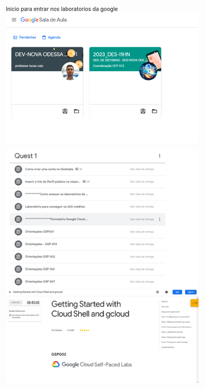 
Inicio para entrar nos laboratorios da google ![de inicio entrar no class room sala de aula](https://github.com/cauanogueiramoro/google1/blob/main/login%20google%201.png?raw=true)

![Logo após havera tutoriais como criar sua conta e abilita-la para publica](https://github.com/cauanogueiramoro/google1/blob/main/login%20google%202.png?raw=true)
![logo apos seguir os passos de criar sua conta e abilitar para publica, tera o botao de iniciar laboratorio e tera um tempo para cpmpletalo! após completalo apertar em finalisar laboratorio e verificar progreço!](https://github.com/cauanogueiramoro/google1/blob/main/login%20google%203.png?raw=true)

